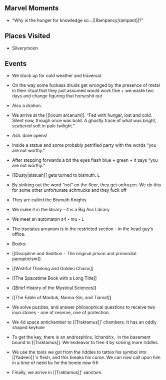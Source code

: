 ## Marvel Moments

- “Why is the hunger for knowledge so…[[Rampancy|rampant]]?”
    

## Places Visited

- Silverymoon

## Events

- We stock up for cold weather and traversal. 
    

- On the way some fuckass druids get wronged by the presence of metal in their ritual that they just assumed would work fine + we waste two days and change figuring that horseshit out
    
- Also a drahon.
    

- We arrive at the [[locum arcanum]]. “Fed with hunger, lost and cold. Silent now, though once was bold. A ghostly trace of what was bright, scattered soft in pale twilight.”
    

- Ash. dore opens!
    
- Inside a statue and some probably petrified party with the words “you are not worthy.”
    
- After stepping forwards a bit the eyes flash blue + green + it says “you are not worthy.”
    
- [[Dusty|slatuah]] gets turned to bismuth. L
    
- By striking out the word “not” on the floor, they get unfrozen. We do this for some other unfortunate schmucks and they fuck off
    

- They are called the Bismuth Knights
    

- We make it in the library - it is a Big Ass Library
    

- We meet an automaton s4 - mu - L
    
- The tractatus arcanum is in the restricted section - in the head guy’s office.
    

- Books: 
- [[Discipline and Sedition - The original prison and primordial panopticism]]
- [[Wishful Thinking and Golden Chains]]
- [[The Spacetime Book with a Long Title]]
- [[Brief History of the Mystical Sciences]]
- [[The Fable of Marduk, Nanna-Sin, and Tiamat]]
    
- We solve puzzles, and answer philosophical questions to receive two ioun stones - one of reserve, one of protection.
    

- We 4d space antichamber to [[Traktamus]]’ chambers. It has an oddly shaped keyhole
    
- To get the key, there is an androsphinx, Ichandrix,  in the basement bound to [[Traktamus]]. We endeavor to free it by solving more riddles.
    

- We use the tools we got from the riddles to tattoo his symbol into [[Yadeen]] ’s flesh, and this breaks his curse. We can now call upon him in a time of need bc he the homie now frfr
    
- Finally, we arrive in [[Traktamus]]’ sanctum.